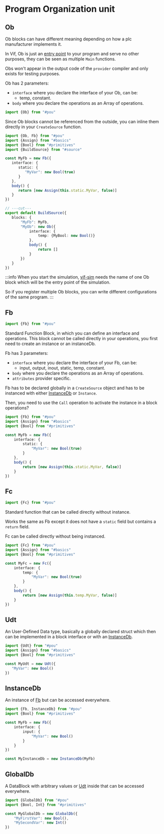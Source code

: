 ﻿---
outline: deep
---

<script setup>
import Container from "../../components/Container.vue";
import DisplaySnippet from "../../components/snippet/DisplaySnippet.vue";

import {UnitTest, UnitLog} from "#unit";
import {Ob, Fb, Fc, InstanceDb, GlobalDb, Udt} from "#pou";
import {Bool, Int} from "#primitives";
import {ArrayFrom, _Array, Struct, Instance} from "#complex";
import {Assign, Call} from "#basics";
import {BuildSource} from "#source";

const FbSnippet = () => {
const fb = new Fb({
    interface: {
        static: {
            "MyVar": new Bool(true)
        }
    },
    body() {
        return [new Assign(this.static.MyVar, false)]
    }
});

    const fbInstance = new InstanceDb(fb);

    return BuildSource({
        blocks:
            {
                "Main": new Ob(
                    {
                        body() {
                            return [new Call(fbInstance, {})]
                        }
                    }
                ),
                "MyFb": fb,
                "MyFb_Instance": fbInstance
            }
    });
};

const FcSnippet = () => {
const fc = new Fc({
    interface: {
        temp: {
            "MyVar": new Bool(true)
        }
    },
    body() {
        return [new Assign(this.temp.MyVar, false)]
    }
});

    return BuildSource({
        blocks:
            {
                "Main": new Ob(
                    {
                        body() {
                            return [new Call(fc, {})]
                        }
                    }
                ),
                "MyFc": fc
            }
    });
};

const UdtSnippet = () => {
const MyUdt = new Udt({
   "MyVar": new Bool()
});

    return BuildSource({
        blocks:
            {
                "MyUdt": MyUdt
            }
    });
};

const InstanceDbSnippet = () => {
const MyFb = new Fb({
    interface: {
        input: {
            "MyVar": new Bool()
        }
    }
});

const MyInstanceDb = new InstanceDb(MyFb);

    return BuildSource({
        blocks:
            {
                "MyFb": MyFb,
                "MyInstanceDb": MyInstanceDb
            }
    });
};

const GlobalDbSnippet = () => {
const MyGlobalDb = new GlobalDb({
    "MyFirstVar": new Bool(),
    "MySecondVar": new Int()
});

    return BuildSource({
        blocks:
            {
                "MyGlobalDb": MyGlobalDb
            }
    });
}
</script>

# Program Organization unit

## Ob

Ob blocks can have different meaning depending on how a plc manufacturer implements it.

In Vif, Ob is just an [entry point](https://en.wikipedia.org/wiki/Entry_point) to your program and serve no other
purposes, they can be seen as multiple `Main` functions.

Obs won't appear in the output code of the `provider` compiler and only exists for testing purposes.

Ob has 2 parameters:

- `interface` where you declare the interface of your Ob, can be:
    - temp, constant.
- `body` where you declare the operations as an Array of operations.

```ts twoslash
import {Ob} from "#pou"
```

Since Ob blocks cannot be referenced from the outside, you can inline them directly in your `CreateSource` function.

```ts twoslash
import {Ob, Fb} from "#pou"
import {Assign} from "#basics"
import {Bool} from "#primitives"
import {BuildSource} from "#source"

const MyFb = new Fb({
   interface: {
      static: {
         "MyVar": new Bool(true)
      }
   },
   body() {
      return [new Assign(this.static.MyVar, false)]
   }
})

// ---cut---
export default BuildSource({
   blocks: {
       "MyFb": MyFb,
       "MyOb": new Ob({
           interface: {
               temp: {MyBool: new Bool()}
           },
           body() {
               return []
           }
       })
   }
})
```

:::info
When you start the simulation, [vif-sim](/en/simulation/introduction) needs the name of one Ob block which will be the entry point of the simulation.

So if you register multiple Ob blocks, you can write different configurations of the same program.
:::

## Fb

```ts twoslash
import {Fb} from "#pou"
```

Standard Function Block, in which you can define an interface and operations.
This block cannot be called directly in your operations, you first need to create an instance or an instanceDb.

Fb has 3 parameters:

- `interface` where you declare the interface of your Fb, can be:
    - input, output, inout, static, temp, constant.
- `body` where you declare the operations as an Array of operations.
- `attributes` provider specific.

Fb has to be declared globally in a `CreateSource` object and has to be instanced with either [InstanceDb](/en/language/pou#instancedb) or `Instance`.

Then, you need to use the `Call` operation to activate the instance in a block operations?

```ts twoslash
import {Fb} from "#pou"
import {Assign} from "#basics"
import {Bool} from "#primitives"

const MyFb = new Fb({
    interface: {
        static: {
            "MyVar": new Bool(true)
        }
    },
    body() {
        return [new Assign(this.static.MyVar, false)]
    }
})
```

<ClientOnly>
    <DisplaySnippet :program="FbSnippet()" mode="parse" :outputBlocks="['file:///MyFb']"/>
</ClientOnly>

## Fc

```ts twoslash
import {Fc} from "#pou"
```

Standard function that can be called directly without instance.

Works the same as Fb except it does not have a `static` field but contains a `return` field.

Fc can be called directly without being instanced.

```ts twoslash
import {Fc} from "#pou"
import {Assign} from "#basics"
import {Bool} from "#primitives"

const MyFc = new Fc({
    interface: {
        temp: {
            "MyVar": new Bool(true)
        }
    },
    body() {
        return [new Assign(this.temp.MyVar, false)]
    }
})
```

<ClientOnly>
    <DisplaySnippet :program="FcSnippet()" mode="parse" :outputBlocks="['file:///MyFc']"/>
</ClientOnly>

## Udt

An User-Defined Data type, basically a globally declared struct which then can be implemented in a block interface or
with an [InstanceDb](/en/language/pou#instancedb).

```ts twoslash
import {Udt} from "#pou"
import {Assign} from "#basics"
import {Bool} from "#primitives"

const MyUdt = new Udt({
   "MyVar": new Bool()
})
```

<ClientOnly>
    <DisplaySnippet :program="UdtSnippet()" mode="parse" :outputBlocks="['file:///MyUdt']"/>
</ClientOnly>

## InstanceDb

An instance of [Fb](/en/language/pou#fb) but can be accessed everywhere.

```ts twoslash
import {Fb, InstanceDb} from "#pou"
import {Bool} from "#primitives"

const MyFb = new Fb({
    interface: {
        input: {
            "MyVar": new Bool()
        }
    }
})

const MyInstanceDb = new InstanceDb(MyFb)
```

<ClientOnly>
    <DisplaySnippet :program="InstanceDbSnippet()" mode="parse"/>
</ClientOnly>

## GlobalDb

A DataBlock with arbitrary values or [Udt](/en/language/pou#Udt) inside that can be accessed everywhere.

```ts twoslash
import {GlobalDb} from "#pou"
import {Bool, Int} from "#primitives"

const MyGlobalDb = new GlobalDb({
    "MyFirstVar": new Bool(),
    "MySecondVar": new Int()
})
```

<ClientOnly>
    <DisplaySnippet :program="GlobalDbSnippet()" mode="parse"/>
</ClientOnly>
